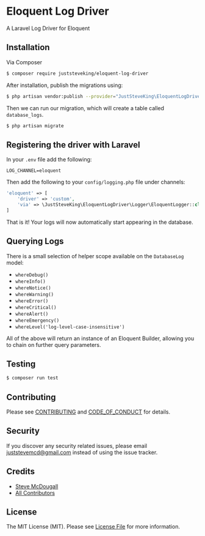 # Eloquent Log Driver

A Laravel Log Driver for Eloquent

## Installation

Via Composer

```bash
$ composer require juststeveking/eloquent-log-driver
```

After installation, publish the migrations using:

```bash
$ php artisan vendor:publish --provider="JustSteveKing\EloquentLogDriver\ServiceProvider"
```

Then we can run our migration, which will create a table called `database_logs`.

```bash
$ php artisan migrate
```

## Registering the driver with Laravel

In your `.env` file add the following:

```env
LOG_CHANNEL=eloquent
```

Then add the following to your `config/logging.php` file under channels:

```php
'eloquent' => [
    'driver' => 'custom',
    'via' => \JustSteveKing\EloquentLogDriver\Logger\EloquentLogger::class
]
```

That is it! Your logs will now automatically start appearing in the database.

## Querying Logs

There is a small selection of helper scope available on the `DatabaseLog` model:

- `whereDebug()`
- `whereInfo()`
- `whereNotice()`
- `whereWarning()`
- `whereError()`
- `whereCritical()`
- `whereAlert()`
- `whereEmergency()`
- `whereLevel('log-level-case-insensitive')`

All of the above will return an instance of an Eloquent Builder, allowing you to chain on further query parameters.

## Testing

``` bash
$ composer run test
```

## Contributing

Please see [CONTRIBUTING](CONTRIBUTING.md) and [CODE_OF_CONDUCT](CODE_OF_CONDUCT.md) for details.

## Security

If you discover any security related issues, please email juststevemcd@gmail.com instead of using the issue tracker.

## Credits

- [Steve McDougall][link-author]
- [All Contributors][link-contributors]

## License

The MIT License (MIT). Please see [License File](LICENSE.md) for more information.

[ico-version]: https://img.shields.io/packagist/v/juststeveking/eloquent-log-driver.svg?style=flat-square
[ico-license]: https://img.shields.io/badge/license-MIT-brightgreen.svg?style=flat-square
[ico-travis]: https://img.shields.io/travis/JustSteveKing/eloquent-log-driver/master.svg?style=flat-square
[ico-scrutinizer]: https://img.shields.io/scrutinizer/coverage/g/JustSteveKing/eloquent-log-driver.svg?style=flat-square
[ico-code-quality]: https://img.shields.io/scrutinizer/g/JustSteveKing/eloquent-log-driver.svg?style=flat-square
[ico-downloads]: https://img.shields.io/packagist/dt/juststeveking/eloquent-log-driver.svg?style=flat-square

[link-packagist]: https://packagist.org/packages/juststeveking/eloquent-log-driver
[link-travis]: https://travis-ci.org/JustSteveKing/eloquent-log-driver
[link-scrutinizer]: https://scrutinizer-ci.com/g/JustSteveKing/eloquent-log-driver/code-structure
[link-code-quality]: https://scrutinizer-ci.com/g/JustSteveKing/eloquent-log-driver
[link-downloads]: https://packagist.org/packages/juststeveking/eloquent-log-driver
[link-author]: https://github.com/JustSteveKing
[link-contributors]: ../../contributors